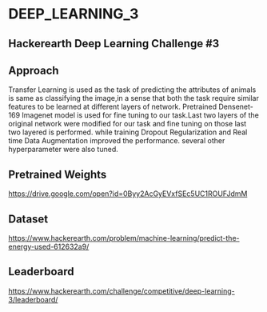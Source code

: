 # DEEP_LEARNING_3
## Hackerearth Deep Learning Challenge #3
## Approach

Transfer Learning is used as the task of predicting the attributes of animals is same as classifying the image,in a sense that both the task require similar features to be learned at different layers of network.
Pretrained Densenet-169 Imagenet model is used for fine tuning to our task.Last two layers of the original network were modified for our task and fine tuning on those last two layered is performed.
while training Dropout Regularization and Real time Data Augmentation improved the performance. several other hyperparameter were also tuned.


## Pretrained Weights
https://drive.google.com/open?id=0Byy2AcGyEVxfSEc5UC1ROUFJdmM

## Dataset
https://www.hackerearth.com/problem/machine-learning/predict-the-energy-used-612632a9/

## Leaderboard
https://www.hackerearth.com/challenge/competitive/deep-learning-3/leaderboard/

